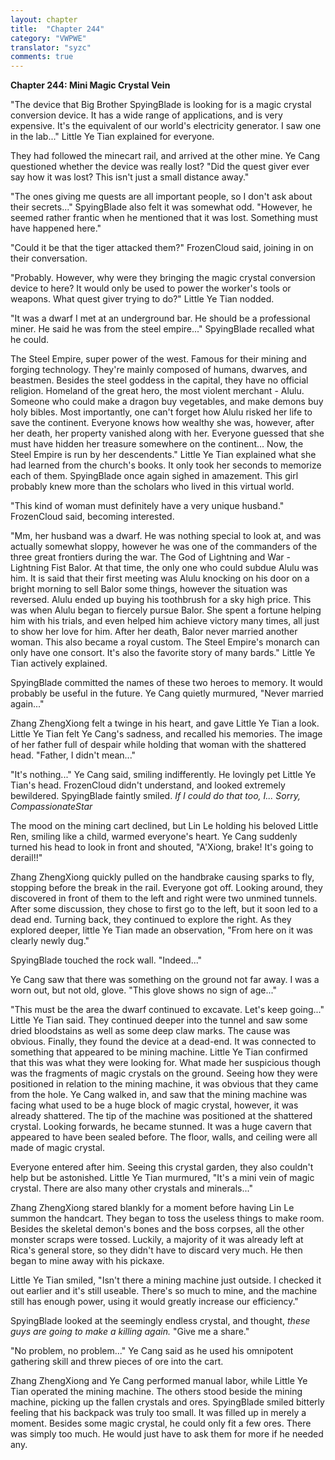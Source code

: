 ```yaml
---
layout: chapter
title:  "Chapter 244"
category: "VWPWE"
translator: "syzc"
comments: true
---
```


**Chapter 244: Mini Magic Crystal Vein**

"The device that Big Brother SpyingBlade is looking for is a magic crystal conversion device. It has a wide range of applications, and is very expensive. It's the equivalent of our world's electricity generator. I saw one in the lab..." Little Ye Tian explained for everyone. 

They had followed the minecart rail, and arrived at the other mine. Ye Cang questioned whether the device was really lost? "Did the quest giver ever say how it was lost? This isn't just a small distance away."

"The ones giving me quests are all important people, so I don't ask about their secrets..." SpyingBlade also felt it was somewhat odd. "However, he seemed rather frantic when he mentioned that it was lost. Something must have happened here."

"Could it be that the tiger attacked them?" FrozenCloud said, joining in on their conversation.

"Probably. However, why were they bringing the magic crystal conversion device to here? It would only be used to power the worker's tools or weapons. What quest giver trying to do?" Little Ye Tian nodded.

"It was a dwarf I met at an underground bar. He should be a professional miner. He said he was from the steel empire..." SpyingBlade recalled what he could. 

The Steel Empire, super power of the west. Famous for their mining and forging technology. They're mainly composed of humans, dwarves, and beastmen. Besides the steel goddess in the capital, they have no official religion. Homeland of the great hero, the most violent merchant - Alulu. Someone who could make a dragon buy vegetables, and make demons buy holy bibles. Most importantly, one can't forget how Alulu risked her life to save the continent. Everyone knows how wealthy she was, however, after her death, her property vanished along with her. Everyone guessed that she must have hidden her treasure somewhere on the continent... Now, the Steel Empire is run by her descendents." Little Ye Tian explained what she had learned from the church's books. It only took her seconds to memorize each of them. SpyingBlade once again sighed in amazement. This girl probably knew more than the scholars who lived in this virtual world.

"This kind of woman must definitely have a very unique husband." FrozenCloud said, becoming interested.

"Mm, her husband was a dwarf. He was nothing special to look at, and was actually somewhat sloppy, however he was one of the commanders of the three great frontiers during the war. The God of Lightning and War - Lightning Fist Balor. At that time, the only one who could subdue Alulu was him. It is said that their first meeting was Alulu knocking on his door on a bright morning to sell Balor some things, however the situation was reversed. Alulu ended up buying his toothbrush for a sky high price. This was when Alulu began to fiercely pursue Balor. She spent a fortune helping him with his trials, and even helped him achieve victory many times, all just to show her love for him. After her death, Balor never married another woman. This also became a royal custom. The Steel Empire's monarch can only have one consort. It's also the favorite story of many bards." Little Ye Tian actively explained.

SpyingBlade committed the names of these two heroes to memory. It would probably be useful in the future. Ye Cang quietly murmured, "Never married again..."

Zhang ZhengXiong felt a twinge in his heart, and gave Little Ye Tian a look. Little Ye Tian felt Ye Cang's sadness, and recalled his memories. The image of her father full of despair while holding that woman with the shattered head. "Father, I didn't mean..."

"It's nothing..." Ye Cang said, smiling indifferently. He lovingly pet Little Ye Tian's head. FrozenCloud didn't understand, and looked extremely bewildered. SpyingBlade faintly smiled. *If I could do that too, I... Sorry, CompassionateStar*

The mood on the mining cart declined, but Lin Le holding his beloved Little Ren, smiling like a child, warmed everyone's heart. Ye Cang suddenly turned his head to look in front and shouted, "A'Xiong, brake! It's going to derail!!" 

Zhang ZhengXiong quickly pulled on the handbrake causing sparks to fly, stopping before the break in the rail. Everyone got off. Looking around, they discovered in front of them to the left and right were two unmined tunnels. After some discussion, they chose to first go to the left, but it soon led to a dead end. Turning back, they continued to explore the right. As they explored deeper, little Ye Tian made an observation, "From here on it was clearly newly dug."

SpyingBlade touched the rock wall. "Indeed..."

Ye Cang saw that there was something on the ground not far away. I was a worn out, but not old, glove. "This glove shows no sign of age..."

"This must be the area the dwarf continued to excavate. Let's keep going..." Little Ye Tian said. They continued deeper into the tunnel and saw some dried bloodstains as well as some deep claw marks. The cause was obvious. Finally, they found the device at a dead-end. It was connected to something that appeared to be mining machine. Little Ye Tian confirmed that this was what they were looking for. What made her suspicious though was the fragments of magic crystals on the ground. Seeing how they were positioned in relation to the mining machine, it was obvious that they came from the hole. Ye Cang walked in, and saw that the mining machine was facing what used to be a huge block of magic crystal, however, it was already shattered. The tip of the machine was positioned at the shattered crystal. Looking forwards, he became stunned. It was a huge cavern that appeared to have been sealed before. The floor, walls, and ceiling were all made of magic crystal.

Everyone entered after him. Seeing this crystal garden, they also couldn't help but be astonished. Little Ye Tian murmured, "It's a mini vein of magic crystal. There are also many other crystals and minerals..."

Zhang ZhengXiong stared blankly for a moment before having Lin Le summon the handcart. They began to toss the useless things to make room. Besides the skeletal demon's bones and the boss corpses, all the other monster scraps were tossed. Luckily, a majority of it was already left at Rica's general store, so they didn't have to discard very much. He then began to mine away with his pickaxe.

Little Ye Tian smiled, "Isn't there a mining machine just outside. I checked it out earlier and it's still useable. There's so much to mine, and the machine still has enough power, using it would greatly increase our efficiency."

SpyingBlade looked at the seemingly endless crystal, and thought, *these guys are going to make a killing again.* "Give me a share."

"No problem, no problem..." Ye Cang said as he used his omnipotent gathering skill and threw pieces of ore into the cart.

Zhang ZhengXiong and Ye Cang performed manual labor, while Little Ye Tian operated the mining machine. The others stood beside the mining machine, picking up the fallen crystals and ores. SpyingBlade smiled bitterly feeling that his backpack was truly too small. It was filled up in merely a moment. Besides some magic crystal, he could only fit a few ores. There was simply too much. He would just have to ask them for more if he needed any.

